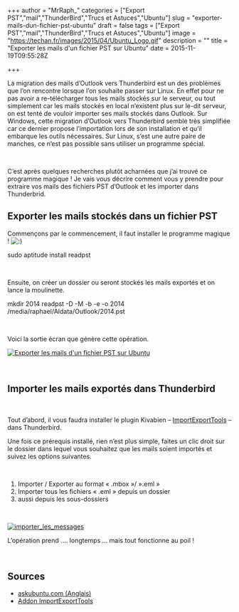 +++
author = "MrRaph_"
categories = ["Export PST","mail","ThunderBird","Trucs et Astuces","Ubuntu"]
slug = "exporter-mails-dun-fichier-pst-ubuntu"
draft = false
tags = ["Export PST","mail","ThunderBird","Trucs et Astuces","Ubuntu"]
image = "https://techan.fr/images/2015/04/Ubuntu_Logo.gif"
description = ""
title = "Exporter les mails d'un fichier PST sur Ubuntu"
date = 2015-11-19T09:55:28Z

+++


La migration des mails d’Outlook vers Thunderbird est un des problèmes que l’on rencontre lorsque l’on souhaite passer sur Linux. En effet pour ne pas avoir a re-télécharger tous les mails stockés sur le serveur, ou tout simplement car les mails stockés en local n’existent plus sur le-dit serveur, on est tenté de vouloir importer ses mails stockés dans Outlook. Sur Windows, cette migration d’Outlook vers Thunderbird semble très simplifiée car ce dernier propose l’importation lors de son installation et qu’il embarque les outils nécessaires. Sur Linux, s’est une autre paire de manches, ce n’est pas possible sans utiliser un programme spécial.

 

C’est après quelques recherches plutôt acharnées que j’ai trouvé ce programme magique ! Je vais vous décrire comment vous y prendre pour extraire vos mails des fichiers PST d’Outlook et les importer dans Thunderbrid.


## Exporter les mails stockés dans un fichier PST

Commençons par le commencement, il faut installer le programme magique ! ![:)](http://blog.techan.fr/wp-includes/images/smilies/simple-smile.png)

sudo aptitude install readpst

 

Ensuite, on créer un dossier ou seront stockés les mails exportés et on lance la moulinette.

mkdir 2014 readpst -D -M -b -e -o 2014 /media/raphael/Aldata/Outlook/2014.pst

 

Voici la sortie écran que génère cette opération.

[![Exporter les mails d'un fichier PST sur Ubuntu](https://techan.fr/images/2015/11/avancement-export.png)](https://techan.fr/images/2015/11/avancement-export.png)

 


## Importer les mails exportés dans Thunderbird

 

Tout d’abord, il vous faudra installer le plugin Kivabien – [ImportExportTools](https://addons.mozilla.org/fr/thunderbird/addon/importexporttools/) – dans Thunderbird.

Une fois ce prérequis installé, rien n’est plus simple, faites un clic droit sur le dossier dans lequel vous souhaitez que les mails soient importés et suivez les options suivantes.

 

1. Importer / Exporter au format « .mbox »/ ».eml »
2. Importer tous les fichiers « .eml » depuis un dossier
3. aussi depuis les sous-dossiers

 

[![importer_les_messages](https://techan.fr/images/2015/11/importer_les_messages.png)](https://techan.fr/images/2015/11/importer_les_messages.png)

L’opération prend …. longtemps … mais tout fonctionne au poil !

 


## Sources

- [askubuntu.com (Anglais)](http://askubuntu.com/questions/264368/how-to-integrate-outlook-2003-pst-file-to-thunderbird)
- [Addon ImportExportTools](https://addons.mozilla.org/fr/thunderbird/addon/importexporttools/)


